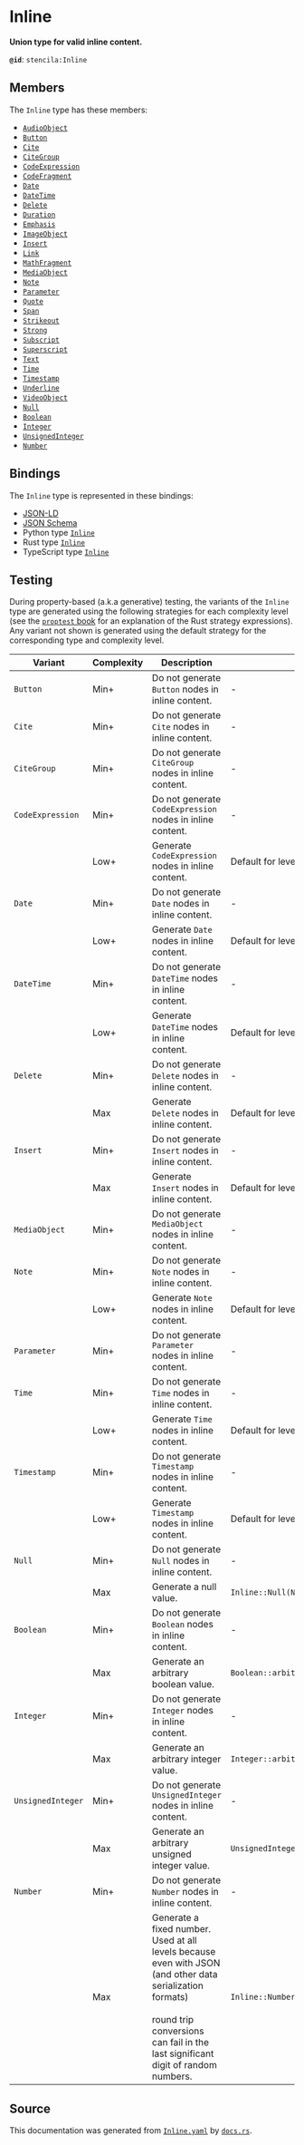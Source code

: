 # Inline

**Union type for valid inline content.**

**`@id`**: `stencila:Inline`

## Members

The `Inline` type has these members:

- [`AudioObject`](https://github.com/stencila/stencila/blob/main/docs/reference/schema/works/audio-object.md)
- [`Button`](https://github.com/stencila/stencila/blob/main/docs/reference/schema/flow/button.md)
- [`Cite`](https://github.com/stencila/stencila/blob/main/docs/reference/schema/prose/cite.md)
- [`CiteGroup`](https://github.com/stencila/stencila/blob/main/docs/reference/schema/prose/cite-group.md)
- [`CodeExpression`](https://github.com/stencila/stencila/blob/main/docs/reference/schema/code/code-expression.md)
- [`CodeFragment`](https://github.com/stencila/stencila/blob/main/docs/reference/schema/code/code-fragment.md)
- [`Date`](https://github.com/stencila/stencila/blob/main/docs/reference/schema/data/date.md)
- [`DateTime`](https://github.com/stencila/stencila/blob/main/docs/reference/schema/data/date-time.md)
- [`Delete`](https://github.com/stencila/stencila/blob/main/docs/reference/schema/prose/delete.md)
- [`Duration`](https://github.com/stencila/stencila/blob/main/docs/reference/schema/data/duration.md)
- [`Emphasis`](https://github.com/stencila/stencila/blob/main/docs/reference/schema/prose/emphasis.md)
- [`ImageObject`](https://github.com/stencila/stencila/blob/main/docs/reference/schema/works/image-object.md)
- [`Insert`](https://github.com/stencila/stencila/blob/main/docs/reference/schema/prose/insert.md)
- [`Link`](https://github.com/stencila/stencila/blob/main/docs/reference/schema/prose/link.md)
- [`MathFragment`](https://github.com/stencila/stencila/blob/main/docs/reference/schema/math/math-fragment.md)
- [`MediaObject`](https://github.com/stencila/stencila/blob/main/docs/reference/schema/works/media-object.md)
- [`Note`](https://github.com/stencila/stencila/blob/main/docs/reference/schema/prose/note.md)
- [`Parameter`](https://github.com/stencila/stencila/blob/main/docs/reference/schema/flow/parameter.md)
- [`Quote`](https://github.com/stencila/stencila/blob/main/docs/reference/schema/prose/quote.md)
- [`Span`](https://github.com/stencila/stencila/blob/main/docs/reference/schema/style/span.md)
- [`Strikeout`](https://github.com/stencila/stencila/blob/main/docs/reference/schema/prose/strikeout.md)
- [`Strong`](https://github.com/stencila/stencila/blob/main/docs/reference/schema/prose/strong.md)
- [`Subscript`](https://github.com/stencila/stencila/blob/main/docs/reference/schema/prose/subscript.md)
- [`Superscript`](https://github.com/stencila/stencila/blob/main/docs/reference/schema/prose/superscript.md)
- [`Text`](https://github.com/stencila/stencila/blob/main/docs/reference/schema/prose/text.md)
- [`Time`](https://github.com/stencila/stencila/blob/main/docs/reference/schema/data/time.md)
- [`Timestamp`](https://github.com/stencila/stencila/blob/main/docs/reference/schema/data/timestamp.md)
- [`Underline`](https://github.com/stencila/stencila/blob/main/docs/reference/schema/prose/underline.md)
- [`VideoObject`](https://github.com/stencila/stencila/blob/main/docs/reference/schema/works/video-object.md)
- [`Null`](https://github.com/stencila/stencila/blob/main/docs/reference/schema/data/null.md)
- [`Boolean`](https://github.com/stencila/stencila/blob/main/docs/reference/schema/data/boolean.md)
- [`Integer`](https://github.com/stencila/stencila/blob/main/docs/reference/schema/data/integer.md)
- [`UnsignedInteger`](https://github.com/stencila/stencila/blob/main/docs/reference/schema/data/unsigned-integer.md)
- [`Number`](https://github.com/stencila/stencila/blob/main/docs/reference/schema/data/number.md)

## Bindings

The `Inline` type is represented in these bindings:

- [JSON-LD](https://stencila.dev/Inline.jsonld)
- [JSON Schema](https://stencila.dev/Inline.schema.json)
- Python type [`Inline`](https://github.com/stencila/stencila/blob/main/python/python/stencila/types/inline.py)
- Rust type [`Inline`](https://github.com/stencila/stencila/blob/main/rust/schema/src/types/inline.rs)
- TypeScript type [`Inline`](https://github.com/stencila/stencila/blob/main/typescript/src/types/Inline.ts)

## Testing

During property-based (a.k.a generative) testing, the variants of the `Inline` type are generated using the following strategies for each complexity level (see the [`proptest` book](https://proptest-rs.github.io/proptest/) for an explanation of the Rust strategy expressions). Any variant not shown is generated using the default strategy for the corresponding type and complexity level.

| Variant           | Complexity | Description                                                                                                                                                                                       | Strategy                                                         |
| ----------------- | ---------- | ------------------------------------------------------------------------------------------------------------------------------------------------------------------------------------------------- | ---------------------------------------------------------------- |
| `Button`          | Min+       | Do not generate `Button` nodes in inline content.                                                                                                                                                 | -                                                                |
| `Cite`            | Min+       | Do not generate `Cite` nodes in inline content.                                                                                                                                                   | -                                                                |
| `CiteGroup`       | Min+       | Do not generate `CiteGroup` nodes in inline content.                                                                                                                                              | -                                                                |
| `CodeExpression`  | Min+       | Do not generate `CodeExpression` nodes in inline content.                                                                                                                                         | -                                                                |
|                   | Low+       | Generate `CodeExpression` nodes in inline content.                                                                                                                                                | Default for level                                                |
| `Date`            | Min+       | Do not generate `Date` nodes in inline content.                                                                                                                                                   | -                                                                |
|                   | Low+       | Generate `Date` nodes in inline content.                                                                                                                                                          | Default for level                                                |
| `DateTime`        | Min+       | Do not generate `DateTime` nodes in inline content.                                                                                                                                               | -                                                                |
|                   | Low+       | Generate `DateTime` nodes in inline content.                                                                                                                                                      | Default for level                                                |
| `Delete`          | Min+       | Do not generate `Delete` nodes in inline content.                                                                                                                                                 | -                                                                |
|                   | Max        | Generate `Delete` nodes in inline content.                                                                                                                                                        | Default for level                                                |
| `Insert`          | Min+       | Do not generate `Insert` nodes in inline content.                                                                                                                                                 | -                                                                |
|                   | Max        | Generate `Insert` nodes in inline content.                                                                                                                                                        | Default for level                                                |
| `MediaObject`     | Min+       | Do not generate `MediaObject` nodes in inline content.                                                                                                                                            | -                                                                |
| `Note`            | Min+       | Do not generate `Note` nodes in inline content.                                                                                                                                                   | -                                                                |
|                   | Low+       | Generate `Note` nodes in inline content.                                                                                                                                                          | Default for level                                                |
| `Parameter`       | Min+       | Do not generate `Parameter` nodes in inline content.                                                                                                                                              | -                                                                |
| `Time`            | Min+       | Do not generate `Time` nodes in inline content.                                                                                                                                                   | -                                                                |
|                   | Low+       | Generate `Time` nodes in inline content.                                                                                                                                                          | Default for level                                                |
| `Timestamp`       | Min+       | Do not generate `Timestamp` nodes in inline content.                                                                                                                                              | -                                                                |
|                   | Low+       | Generate `Timestamp` nodes in inline content.                                                                                                                                                     | Default for level                                                |
| `Null`            | Min+       | Do not generate `Null` nodes in inline content.                                                                                                                                                   | -                                                                |
|                   | Max        | Generate a null value.                                                                                                                                                                            | `Inline::Null(Null)`                                             |
| `Boolean`         | Min+       | Do not generate `Boolean` nodes in inline content.                                                                                                                                                | -                                                                |
|                   | Max        | Generate an arbitrary boolean value.                                                                                                                                                              | `Boolean::arbitrary().prop_map(Inline::Boolean)`                 |
| `Integer`         | Min+       | Do not generate `Integer` nodes in inline content.                                                                                                                                                | -                                                                |
|                   | Max        | Generate an arbitrary integer value.                                                                                                                                                              | `Integer::arbitrary().prop_map(Inline::Integer)`                 |
| `UnsignedInteger` | Min+       | Do not generate `UnsignedInteger` nodes in inline content.                                                                                                                                        | -                                                                |
|                   | Max        | Generate an arbitrary unsigned integer value.                                                                                                                                                     | `UnsignedInteger::arbitrary().prop_map(Inline::UnsignedInteger)` |
| `Number`          | Min+       | Do not generate `Number` nodes in inline content.                                                                                                                                                 | -                                                                |
|                   | Max        | Generate a fixed number. Used at all levels because even with JSON (and other data serialization formats)<br><br>round trip conversions can fail in the last significant digit of random numbers. | `Inline::Number(1.23)`                                           |

## Source

This documentation was generated from [`Inline.yaml`](https://github.com/stencila/stencila/blob/main/schema/Inline.yaml) by [`docs.rs`](https://github.com/stencila/stencila/blob/main/rust/schema-gen/src/docs.rs).